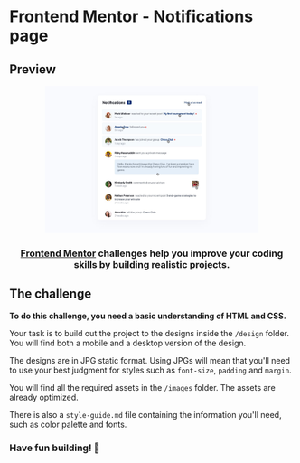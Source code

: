# Frontend Mentor - Notifications page

## Preview

<p align="center"> 
  <img src=./design/active-states.jpg style="width: 75%; height: 75%;" alt="Demonstration"/>
</p>

<h3 align="center"><a href="https://www.frontendmentor.io">Frontend Mentor</a> challenges help you improve your coding skills by building realistic projects.</h3>

## The challenge

**To do this challenge, you need a basic understanding of HTML and CSS.**

Your task is to build out the project to the designs inside the `/design` folder. You will find both a mobile and a desktop version of the design.

The designs are in JPG static format. Using JPGs will mean that you'll need to use your best judgment for styles such as `font-size`, `padding` and `margin`.

You will find all the required assets in the `/images` folder. The assets are already optimized.

There is also a `style-guide.md` file containing the information you'll need, such as color palette and fonts.

### Have fun building! 🚀
